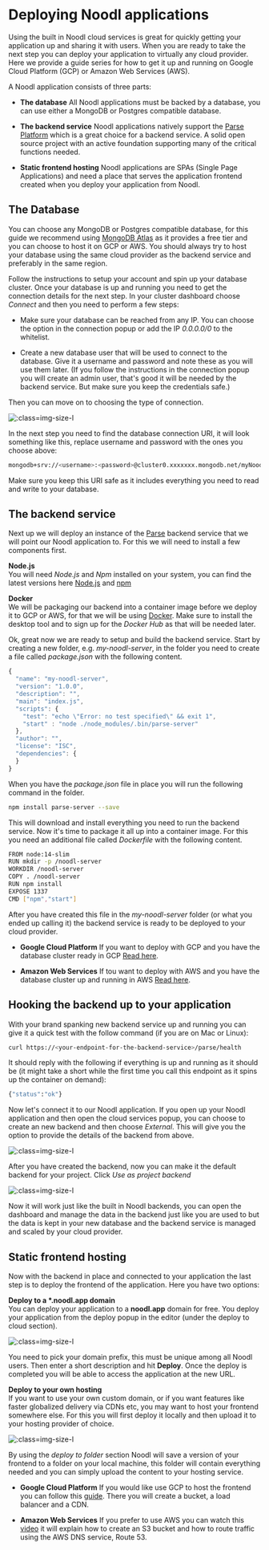 # Deploying Noodl applications
Using the built in Noodl cloud services is great for quickly getting your application up and sharing it with users. When you are ready to take the next step you can deploy your application to virtually any cloud provider. Here we provide a guide series for how to get it up and running on Google Cloud Platform (GCP) or Amazon Web Services (AWS).

A Noodl application consists of three parts:

* **The database** All Noodl applications must be backed by a database, you can use either a MongoDB or Postgres compatible database.

* **The backend service** Noodl applications natively support the [Parse Platform](https://parseplatform.org) which is a great choice for a backend service. A solid open source project with an active foundation supporting many of the critical functions needed.

* **Static frontend hosting** Noodl applications are SPAs (Single Page Applications) and need a place that serves the application frontend created when you deploy your application from Noodl.

## The Database
You can choose any MongoDB or Postgres compatible database, for this guide we recommend using [MongoDB Atlas](https://www.mongodb.com/cloud/atlas) as it provides a free tier and you can choose to host it on GCP or AWS. You should always try to host your database using the same cloud provider as the backend service and preferably in the same region.

Follow the instructions to setup your account and spin up your database cluster. Once your database is up and running you need to get the connection details for the next step. In your cluster dashboard choose *Connect* and then you need to perform a few steps:

* Make sure your database can be reached from any IP. You can choose the option in the connection popup or add the IP *0.0.0.0/0* to the whitelist.

* Create a new database user that will be used to connect to the database. Give it a username and password and note these as you will use them later. (If you follow the instructions in the connection popup you will create an admin user, that's good it will be needed by the backend service. But make sure you keep the credentials safe.)

Then you can move on to choosing the type of connection.

![](deploy-noodl-apps/mongodb-atlas-connect.png ':class=img-size-l')

In the next step you need to find the database connection URI, it will look something like this, replace username and password with the ones you choose above:

```bash
mongodb+srv://<username>:<password>@cluster0.xxxxxxx.mongodb.net/myNoodlDatabase?retryWrites=true&w=majority
```

Make sure you keep this URI safe as it includes everything you need to read and write to your database.

## The backend service
Next up we will deploy an instance of the [Parse](https://parseplatform.org) backend service that we will point our Noodl application to. For this we will need to install a few components first.

**Node.js**  
You will need *Node.js* and *Npm* installed on your system, you can find the latest versions here <a href="https://nodejs.org/en/download/" target="_blank">Node.js</a> and <a href="https://docs.npmjs.com/downloading-and-installing-node-js-and-npm" target="_blank">npm</a>

**Docker**  
We will be packaging our backend into a container image before we deploy it to GCP or AWS, for that we will be using [Docker](https://www.docker.com/). Make sure to install the desktop tool and to sign up for the *Docker Hub* as that will be needed later.

Ok, great now we are ready to setup and build the backend service. Start by creating a new folder, e.g. *my-noodl-server*, in the folder you need to create a file called *package.json* with the following content.

```javascript
{
  "name": "my-noodl-server",
  "version": "1.0.0",
  "description": "",
  "main": "index.js",
  "scripts": {
    "test": "echo \"Error: no test specified\" && exit 1",
    "start" : "node ./node_modules/.bin/parse-server"
  },
  "author": "",
  "license": "ISC",
  "dependencies": {
  }
}
```

When you have the *package.json* file in place you will run the following command in the folder.

```bash
npm install parse-server --save
```

This will download and install everything you need to run the backend service. Now it's time to package it all up into a container image. For this you need an additional file called *Dockerfile* with the following content.

```bash
FROM node:14-slim
RUN mkdir -p /noodl-server
WORKDIR /noodl-server
COPY . /noodl-server
RUN npm install
EXPOSE 1337
CMD ["npm","start"]
```

After you have created this file in the *my-noodl-server* folder (or what you ended up calling it) the backend service is ready to be deployed to your cloud provider.

* **Google Cloud Platform** If you want to deploy with GCP and you have the database cluster ready in GCP [Read here](guides/deploy-noodl-apps/deploy-backend-gcp).

* **Amazon Web Services** If tou want to deploy with AWS and you have the database cluster up and running in AWS [Read here](guides/deploy-noodl-apps/deploy-backend-aws).

## Hooking the backend up to your application

With your brand spanking new backend service up and running you can give it a quick test with the follow command (if you are on Mac or Linux):

```bash
curl https://<your-endpoint-for-the-backend-service>/parse/health
```

It should reply with the following if everything is up and running as it should be (it might take a short while the first time you call this endpoint as it spins up the container on demand):

```bash
{"status":"ok"}
```

Now let's connect it to our Noodl application. If you open up your Noodl application and then open the cloud services popup, you can choose to create an new backend and then choose *External*. This will give you the option to provide the details of the backend from above.

![](deploy-noodl-apps/noodl-external-backend.png ':class=img-size-l')

After you have created the backend, now you can make it the default backend for your project. Click *Use as project backend*

![](deploy-noodl-apps/noodl-use-backend.png ':class=img-size-l')

Now it will work just like the built in Noodl backends, you can open the dashboard and manage the data in the backend just like you are used to but the data is kept in your new database and the backend service is managed and scaled by your cloud provider.

## Static frontend hosting
Now with the backend in place and connected to your application the last step is to deploy the frontend of the application. Here you have two options:

**Deploy to a \*.noodl.app domain**  
You can deploy your application to a **noodl.app** domain for free. You deploy your application from the deploy popup in the editor (under the deploy to cloud section).

![](deploy-noodl-apps/noodl-deploy-to-cloud.png ':class=img-size-l')

You need to pick your domain prefix, this must be unique among all Noodl users. Then enter a short description and hit **Deploy**. Once the deploy is completed you will be able to access the application at the new URL.

**Deploy to your own hosting**  
If you want to use your own custom domain, or if you want features like faster globalized delivery via CDNs etc, you may want to host your frontend somewhere else. For this you will first deploy it locally and then upload it to your hosting provider of choice.

![](deploy-noodl-apps/noodl-deploy-to-folder.png ':class=img-size-l')

By using the *deploy to folder* section Noodl will save a version of your frontend to a folder on your local machine, this folder will contain everything needed and you can simply upload the content to your hosting service.

* **Google Cloud Platform** If you would like use GCP to host the frontend you can follow this [guide](https://cloud.google.com/storage/docs/hosting-static-website). There you will create a bucket, a load balancer and a CDN.

* **Amazon Web Services** If you prefer to use AWS you can watch this [video](https://www.youtube.com/watch?v=BpFKnPae1oY&ab_channel=AmazonWebServices) it will explain how to create an S3 bucket and how to route traffic using the AWS DNS service, Route 53.












